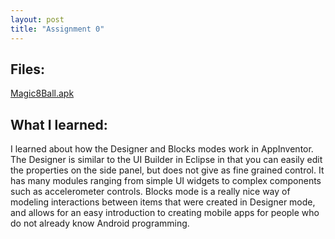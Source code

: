 ```yaml
---
layout: post
title: "Assignment 0"
---
```


## Files:
[Magic8Ball.apk](http://web.mit.edu/ankush/www/6.S198/files/Magic8Ball.apk)

## What I learned:
I learned about how the Designer and Blocks modes work in AppInventor. The Designer is similar to the UI Builder in Eclipse in that you can easily edit the properties on the side panel, but does not give as fine grained control. It has many modules ranging from simple UI widgets to complex components such as accelerometer controls. Blocks mode is a really nice way of modeling interactions between items that were created in Designer mode, and allows for an easy introduction to creating mobile apps for people who do not already know Android programming.